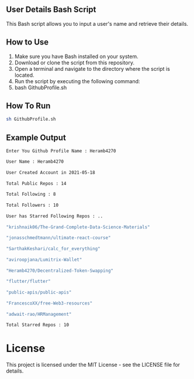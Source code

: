 ## User Details Bash Script
This Bash script allows you to input a user's name and retrieve their details.

## How to Use
1) Make sure you have Bash installed on your system.
2) Download or clone the script from this repository.
3) Open a terminal and navigate to the directory where the script is located.
3) Run the script by executing the following command:
4) bash GithubProfile.sh
## How To Run
```bash
sh GithubProfile.sh
```
## Example Output

```bash
Enter You Github Profile Name : Heramb4270

User Name : Heramb4270
 
User Created Account in 2021-05-18
 
Total Public Repos : 14
 
Total Following : 8
 
Total Followers : 10
 
User has Starred Following Repos : ..
 
"krishnaik06/The-Grand-Complete-Data-Science-Materials"
 
"jonasschmedtmann/ultimate-react-course"
 
"SarthakKeshari/calc_for_everything"
 
"aviroopjana/Lumitrix-Wallet"
 
"Heramb4270/Decentralized-Token-Swapping"
 
"flutter/flutter"
 
"public-apis/public-apis"
 
"FrancescoXX/free-Web3-resources"
 
"adwait-rao/HRManagement"
 
Total Starred Repos : 10
```
# License
This project is licensed under the MIT License - see the LICENSE file for details.
